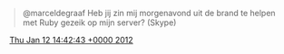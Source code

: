 > @marceldegraaf Heb jij zin mij morgenavond uit de brand te helpen met Ruby gezeik op mijn server? \(Skype\)

<img src="../../media/tweet.ico" width="12" /> [Thu Jan 12 14:42:43 +0000 2012](https://twitter.com/DromerDenker/status/157472578271854592)